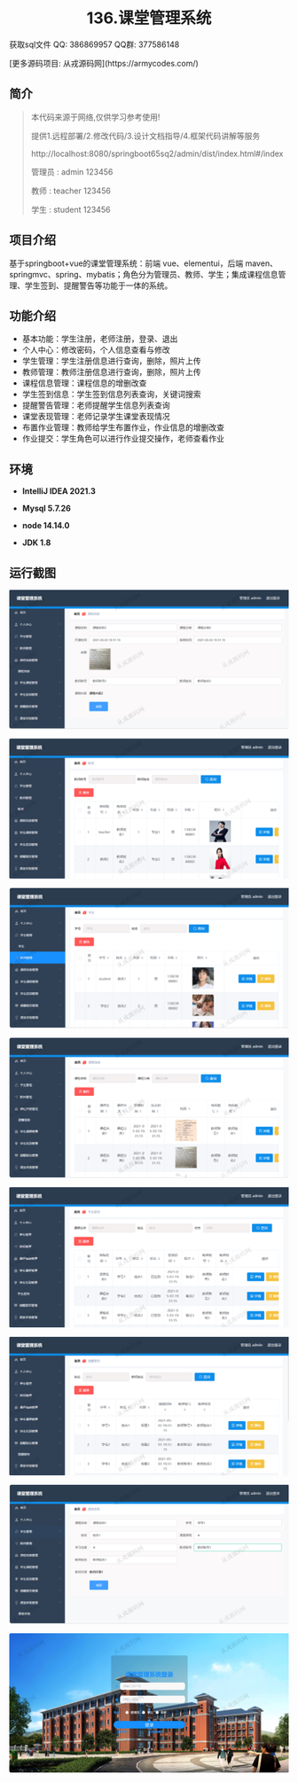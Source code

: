 <p><h1 align="center">136.课堂管理系统</h1></p>

<p> 获取sql文件 QQ: 386869957 QQ群: 377586148 </p>
<p> [更多源码项目: 从戎源码网](https://armycodes.com/) </p>

## 简介

> 本代码来源于网络,仅供学习参考使用!
>
> 提供1.远程部署/2.修改代码/3.设计文档指导/4.框架代码讲解等服务
>
> http://localhost:8080/springboot65sq2/admin/dist/index.html#/index
>
> 管理员 : admin 123456
> 
> 教师 : teacher 123456
> 
> 学生 : student 123456
> 

## 项目介绍
基于springboot+vue的课堂管理系统：前端 vue、elementui，后端 maven、springmvc、spring、mybatis；角色分为管理员、教师、学生；集成课程信息管理、学生签到、提醒警告等功能于一体的系统。

## 功能介绍

- 基本功能：学生注册，老师注册，登录、退出
- 个人中心：修改密码，个人信息查看与修改
- 学生管理：学生注册信息进行查询，删除，照片上传
- 教师管理：教师注册信息进行查询，删除，照片上传
- 课程信息管理：课程信息的增删改查
- 学生签到信息：学生签到信息列表查询，关键词搜索
- 提醒警告管理：老师提醒学生信息列表查询
- 课堂表现管理：老师记录学生课堂表现情况
- 布置作业管理：教师给学生布置作业，作业信息的增删改查
- 作业提交：学生角色可以进行作业提交操作，老师查看作业

## 环境

- <b>IntelliJ IDEA 2021.3</b>

- <b>Mysql 5.7.26</b>

- <b>node 14.14.0</b>

- <b>JDK 1.8</b>

## 运行截图
![](screenshot/1.png)

![](screenshot/2.png)

![](screenshot/3.png)

![](screenshot/4.png)

![](screenshot/5.png)

![](screenshot/6.png)

![](screenshot/7.png)

![](screenshot/8.png)